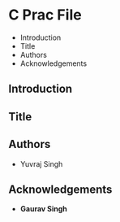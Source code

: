 # C Prac File

 - Introduction
 - Title
 - Authors
 - Acknowledgements

## Introduction



## Title

## Authors

 - Yuvraj Singh

## Acknowledgements

 - **Gaurav Singh**

 